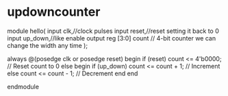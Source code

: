 
# updowncounter
module hello(
    input clk,//clock pulses
    input reset,//reset setting it back to 0
    input up_down,//like enable
    output reg [3:0] count // 4-bit counter we can change the width  any time
);

always @(posedge clk or posedge reset) begin
    if (reset)
        count <= 4'b0000; // Reset count to 0
    else begin
        if (up_down)
            count <= count + 1; // Increment
        else
            count <= count - 1; // Decrement
    end
end

endmodule


